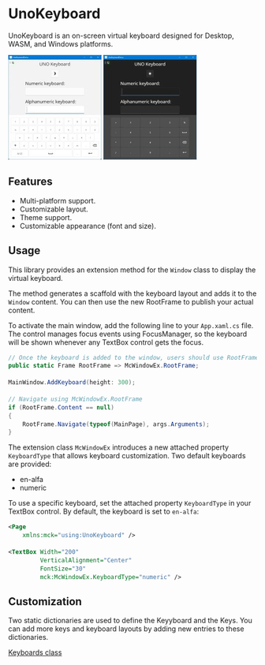 # UnoKeyboard

UnoKeyboard is an on-screen virtual keyboard designed for Desktop, WASM, and Windows platforms.

![UnoKeyboardDark](UnoKeyboardLight.jpg) ![UnoKeyboardDark](UnoKeyboardDark.jpg) 

## Features

- Multi-platform support.
- Customizable layout.
- Theme support.
- Customizable appearance (font and size).

## Usage

This library provides an extension method for the `Window` class to display the virtual keyboard. 

The method generates a scaffold with the keyboard layout and adds it to the `Window` content. You can then use the new RootFrame to publish your actual content.

To activate the main window, add the following line to your `App.xaml.cs` file. The control manages focus events using FocusManager, so the keyboard will be shown whenever any TextBox control gets the focus.

```csharp
// Once the keyboard is added to the window, users should use RootFrame to add new content.
public static Frame RootFrame => McWindowEx.RootFrame;

MainWindow.AddKeyboard(height: 300);

// Navigate using McWindowEx.RootFrame
if (RootFrame.Content == null)
{
    RootFrame.Navigate(typeof(MainPage), args.Arguments);
}
```

The extension class `McWindowEx` introduces a new attached property `KeyboardType` that allows keyboard customization. Two default keyboards are provided:

- en-alfa
- numeric

To use a specific keyboard, set the attached property `KeyboardType` in your TextBox control. By default, the keyboard is set to `en-alfa`:

```xml
<Page 
    xmlns:mck="using:UnoKeyboard" />

<TextBox Width="200"
         VerticalAlignment="Center"
         FontSize="30"
         mck:McWindowEx.KeyboardType="numeric" />
```

## Customization

Two static dictionaries are used to define the Keyyboard and the Keys. You can add more keys and keyboard layouts by adding new entries to these dictionaries.

[Keyboards class](src/UnoKeyboard/Keyboards.cs)

